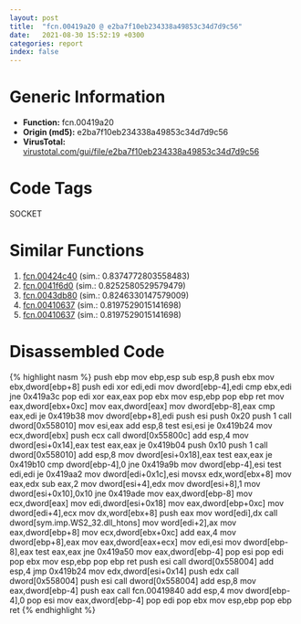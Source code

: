 ```yaml
---
layout: post
title:  "fcn.00419a20 @ e2ba7f10eb234338a49853c34d7d9c56"
date:   2021-08-30 15:52:19 +0300
categories: report
index: false
---
```


# Generic Information
- **Function:** fcn.00419a20
- **Origin (md5):** e2ba7f10eb234338a49853c34d7d9c56
- **VirusTotal:** [virustotal.com/gui/file/e2ba7f10eb234338a49853c34d7d9c56][virustotal_ref]

# Code Tags
<span class="tag" id="SOCKET">SOCKET</span>


# Similar Functions

1. [fcn.00424c40][similar_1_ref] (sim.: 0.8374772803558483)
2. [fcn.0041f6d0][similar_2_ref] (sim.: 0.8252580529579479)
3. [fcn.0043db80][similar_3_ref] (sim.: 0.8246330147579009)
4. [fcn.00410637][similar_4_ref] (sim.: 0.8197529015141698)
5. [fcn.00410637][similar_5_ref] (sim.: 0.8197529015141698)


# Disassembled Code

{% highlight nasm %}
push ebp
mov ebp,esp
sub esp,8
push ebx
mov ebx,dword[ebp+8]
push edi
xor edi,edi
mov dword[ebp-4],edi
cmp ebx,edi
jne 0x419a3c
pop edi
xor eax,eax
pop ebx
mov esp,ebp
pop ebp
ret
mov eax,dword[ebx+0xc]
mov eax,dword[eax]
mov dword[ebp-8],eax
cmp eax,edi
je 0x419b38
mov dword[ebp+8],edi
push esi
push 0x20
push 1
call dword[0x558010]
mov esi,eax
add esp,8
test esi,esi
je 0x419b24
mov ecx,dword[ebx]
push ecx
call dword[0x55800c]
add esp,4
mov dword[esi+0x14],eax
test eax,eax
je 0x419b04
push 0x10
push 1
call dword[0x558010]
add esp,8
mov dword[esi+0x18],eax
test eax,eax
je 0x419b10
cmp dword[ebp-4],0
jne 0x419a9b
mov dword[ebp-4],esi
test edi,edi
je 0x419aa2
mov dword[edi+0x1c],esi
movsx edx,word[ebx+8]
mov eax,edx
sub eax,2
mov dword[esi+4],edx
mov dword[esi+8],1
mov dword[esi+0x10],0x10
jne 0x419ade
mov eax,dword[ebp-8]
mov ecx,dword[eax]
mov edi,dword[esi+0x18]
mov eax,dword[ebp+0xc]
mov dword[edi+4],ecx
mov dx,word[ebx+8]
push eax
mov word[edi],dx
call dword[sym.imp.WS2_32.dll_htons]
mov word[edi+2],ax
mov eax,dword[ebp+8]
mov ecx,dword[ebx+0xc]
add eax,4
mov dword[ebp+8],eax
mov eax,dword[eax+ecx]
mov edi,esi
mov dword[ebp-8],eax
test eax,eax
jne 0x419a50
mov eax,dword[ebp-4]
pop esi
pop edi
pop ebx
mov esp,ebp
pop ebp
ret
push esi
call dword[0x558004]
add esp,4
jmp 0x419b24
mov edx,dword[esi+0x14]
push edx
call dword[0x558004]
push esi
call dword[0x558004]
add esp,8
mov eax,dword[ebp-4]
push eax
call fcn.00419840
add esp,4
mov dword[ebp-4],0
pop esi
mov eax,dword[ebp-4]
pop edi
pop ebx
mov esp,ebp
pop ebp
ret
{% endhighlight %}


[similar_1_ref]: /report/fcn.00424c40@1123b7aa5760238fe93045e585b8234c
[similar_2_ref]: /report/fcn.0041f6d0@e2ba7f10eb234338a49853c34d7d9c56
[similar_3_ref]: /report/fcn.0043db80@e2ba7f10eb234338a49853c34d7d9c56
[similar_4_ref]: /report/fcn.00410637@c299206e1e94de2392d4dd9464d03d54
[similar_5_ref]: /report/fcn.00410637@cf24673e33ae4ffdfd25b8d84595d994
[virustotal_ref]: https://www.virustotal.com/gui/file/e2ba7f10eb234338a49853c34d7d9c56